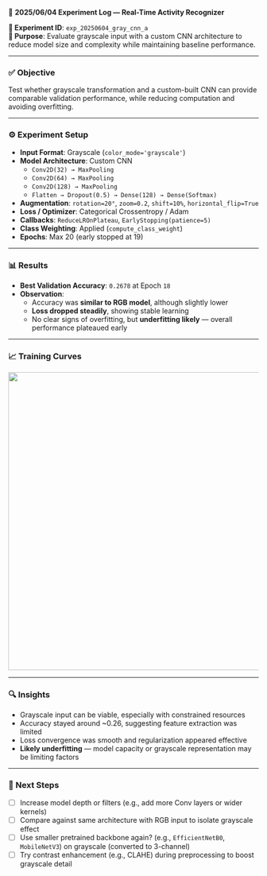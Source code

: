 📅 **2025/06/04 Experiment Log — Real-Time Activity Recognizer**

**🧪 Experiment ID**: `exp_20250604_gray_cnn_a`  
**🎯 Purpose**: Evaluate grayscale input with a custom CNN architecture to reduce model size and complexity while maintaining baseline performance.

---

### ✅ Objective  
Test whether grayscale transformation and a custom-built CNN can provide comparable validation performance, while reducing computation and avoiding overfitting.

---

### ⚙️ Experiment Setup  
- **Input Format**: Grayscale (`color_mode='grayscale'`)  
- **Model Architecture**: Custom CNN  
  - `Conv2D(32) → MaxPooling`  
  - `Conv2D(64) → MaxPooling`  
  - `Conv2D(128) → MaxPooling`  
  - `Flatten → Dropout(0.5) → Dense(128) → Dense(Softmax)`  
- **Augmentation**: `rotation=20°`, `zoom=0.2`, `shift=10%`, `horizontal_flip=True`  
- **Loss / Optimizer**: Categorical Crossentropy / Adam  
- **Callbacks**: `ReduceLROnPlateau`, `EarlyStopping(patience=5)`  
- **Class Weighting**: Applied (`compute_class_weight`)  
- **Epochs**: Max 20 (early stopped at 19)  

---

### 📊 Results  
- **Best Validation Accuracy**: `0.2678` at Epoch `18`  
- **Observation**:  
  - Accuracy was **similar to RGB model**, although slightly lower  
  - **Loss dropped steadily**, showing stable learning  
  - No clear signs of overfitting, but **underfitting likely** — overall performance plateaued early

---

### 📈 Training Curves  
<p align="center">
  <img src="https://github.com/hojjang98/CV-Projects/blob/main/real-time-daily-activity-recognizer/figures/20250604_gray_cnn_a.png" width="600"/>
</p>

---

### 🔍 Insights  
- Grayscale input can be viable, especially with constrained resources  
- Accuracy stayed around ~0.26, suggesting feature extraction was limited  
- Loss convergence was smooth and regularization appeared effective  
- **Likely underfitting** — model capacity or grayscale representation may be limiting factors

---

### 🧭 Next Steps 
- [ ] Increase model depth or filters (e.g., add more Conv layers or wider kernels)  
- [ ] Compare against same architecture with RGB input to isolate grayscale effect  
- [ ] Use smaller pretrained backbone again? (e.g., `EfficientNetB0`, `MobileNetV3`) on grayscale (converted to 3-channel)  
- [ ] Try contrast enhancement (e.g., CLAHE) during preprocessing to boost grayscale detail
